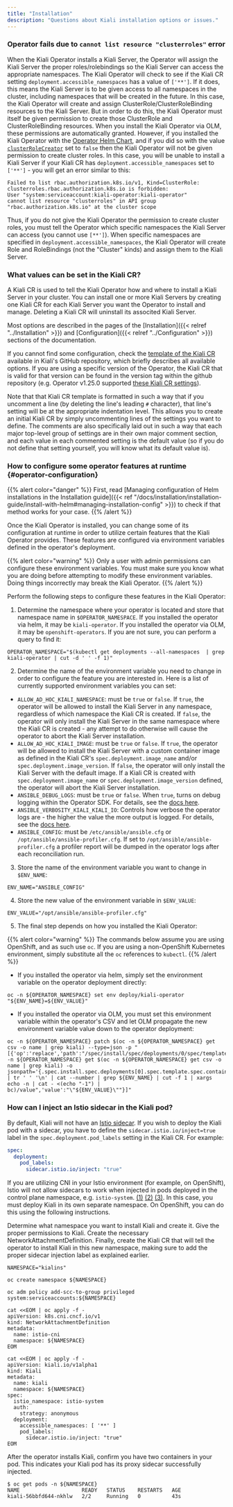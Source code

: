 ```yaml
---
title: "Installation"
description: "Questions about Kiali installation options or issues."
---
```


### Operator fails due to `cannot list resource "clusterroles"` error

When the Kiali Operator installs a Kiali Server, the Operator will assign the Kiali Server the proper roles/rolebindings so the Kiali Server can access the appropriate namespaces.
The Kiali Operator will check to see if the Kiali CR setting `deployment.accessible_namespaces` has a value of `['**']`. If it does, this means the Kiali Server is to
be given access to all namespaces in the cluster, including namespaces that will be created in the future. In this case, the Kiali Operator will create and assign
ClusterRole/ClusterRoleBinding resources to the Kiali Server. But in order to do this, the Kiali Operator must itself be given permission to create those ClusterRole
and ClusterRoleBinding resources. When you install the Kiali Operator via OLM, these permissions are automatically granted. However, if you installed the Kiali Operator
with the [Operator Helm Chart](https://kiali.org/helm-charts/index.yaml), and if you did so with the value [`clusterRoleCreator`](https://github.com/kiali/helm-charts/blob/v1.25.0/kiali-operator/values.yaml#L33-L36)
set to `false` then the Kiali Operator will not be given permission to create cluster roles. In this case, you will be unable to install a Kiali Server if your Kiali
CR has `deployment.accessible_namespaces` set to `['**']` - you will get an error similar to this:

```
Failed to list rbac.authorization.k8s.io/v1, Kind=ClusterRole:
clusterroles.rbac.authorization.k8s.io is forbidden:
User "system:serviceaccount:kiali-operator:kiali-operator"
cannot list resource "clusterroles" in API group
"rbac.authorization.k8s.io" at the cluster scope
```

Thus, if you do not give the Kiali Operator the permission to create cluster roles, you must tell the Operator which specific namespaces the Kiali Server can
access (you cannot use `[**']`). When specific namespaces are specified in `deployment.accessible_namespaces`, the Kiali Operator will create Role
and RoleBindings (not the "Cluster" kinds) and assign them to the Kiali Server.


### What values can be set in the Kiali CR?

A Kiali CR is used to tell the Kiali Operator how and where to install a Kiali Server in your cluster. You can install one or more Kiali Servers by creating
one Kiali CR for each Kiali Server you want the Operator to install and manage. Deleting a Kiali CR will uninstall its associted Kiali Server.

Most options are described in the pages of the [Installation]({{< relref "../Installation" >}}) and [Configuration]({{< relref "../Configuration" >}}) sections of the documentation.

If you cannot find some configuration, check the [template of the Kiali CR](https://github.com/kiali/kiali-operator/blob/master/deploy/kiali/kiali_cr.yaml) available in Kiali's GitHub repository, which briefly describes all available options.
If you are using a specific version of the Operator, the Kiali CR that is valid for that version can be found in the version tag within the github repository
(e.g. Operator v1.25.0 supported [these Kiali CR settings](https://github.com/kiali/kiali-operator/blob/v1.25.0/deploy/kiali/kiali_cr.yaml)).

Note that that Kiali CR template is formatted in such a way that if you uncomment a line (by deleting the line's leading `#` character), that line's setting
will be at the appropriate indentation level. This allows you to create an initial Kiali CR by simply uncommenting lines of the settings you want to define.
The comments are also specifically laid out in such a way that each major top-level group of settings are in their own major comment section, and each value
in each commented setting is the default value (so if you do not define that setting yourself, you will know what its default value is). 


### How to configure some operator features at runtime {#operator-configuration}

{{% alert color="danger" %}}
First, read 
[Managing configuration of Helm installations in the Installation guide]({{< ref "/docs/installation/installation-guide/install-with-helm#managing-installation-config" >}}) to
check if that method works for your case.
{{% /alert %}}

Once the Kiali Operator is installed, you can change some of its configuration at runtime in order to utilize certain features that the Kiali Operator provides.
These features are configured via environment variables defined in the operator's deployment.

{{% alert color="warning" %}}
Only a user with admin permissions can configure these environment variables. You must make sure you know what you are doing before attempting to modify these environment variables.
Doing things incorrectly may break the Kiali Operator.
{{% /alert %}}

Perform the following steps to configure these features in the Kiali Operator:

1. Determine the namespace where your operator is located and store that namespace name in `$OPERATOR_NAMESPACE`. If you installed the operator via helm,
it may be `kiali-operator`. If you installed the operator via OLM, it may be `openshift-operators`. If you are not sure, you can perform a query to find it:

```
OPERATOR_NAMESPACE="$(kubectl get deployments --all-namespaces  | grep kiali-operator | cut -d ' ' -f 1)"
```

2. Determine the name of the environment variable you need to change in order to configure the feature you are interested in. Here is a list of currently supported environment variables you can set:

- `ALLOW_AD_HOC_KIALI_NAMESPACE`: must be `true` or `false`. If `true`, the operator will be allowed to install the Kiali Server in any namespace, regardless of which namespace the Kiali CR is created. If `false`, the operator will only install the Kiali Server in the same namespace where the Kiali CR is created - any attempt to do otherwise will cause the operator to abort the Kiali Server installation.
- `ALLOW_AD_HOC_KIALI_IMAGE`: must be `true` or `false`. If `true`, the operator will be allowed to install the Kiali Server with a custom container image as defined in the Kiali CR's `spec.deployment.image_name` and/or `spec.deployment.image_version`. If `false`, the operator will only install the Kiali Server with the default image. If a Kiali CR is created with `spec.deployment.image_name` or `spec.deployment.image_version` defined, the operator will abort the Kiali Server installation.
- `ANSIBLE_DEBUG_LOGS`: must be `true` or `false`. When `true`, turns on debug logging within the Operator SDK. For details, see the [docs here](https://sdk.operatorframework.io/docs/building-operators/ansible/development-tips/#viewing-the-ansible-logs).
- `ANSIBLE_VERBOSITY_KIALI_KIALI_IO`: Controls how verbose the operator logs are - the higher the value the more output is logged. For details, see the [docs here](https://sdk.operatorframework.io/docs/building-operators/ansible/reference/advanced_options/#ansible-verbosity).
- `ANSIBLE_CONFIG`: must be `/etc/ansible/ansible.cfg` or `/opt/ansible/ansible-profiler.cfg`. If set to `/opt/ansible/ansible-profiler.cfg` a profiler report will be dumped in the operator logs after each reconciliation run.

3. Store the name of the environment variable you want to change in `$ENV_NAME`:

```
ENV_NAME="ANSIBLE_CONFIG"
```
4. Store the new value of the environment variable in `$ENV_VALUE`:

```
ENV_VALUE="/opt/ansible/ansible-profiler.cfg"
```

5. The final step depends on how you installed the Kiali Operator:

{{% alert color="warning" %}}
The commands below assume you are using OpenShift, and as such use `oc`. If you are using a non-OpenShift Kubernetes environment, simply substitute all the `oc` references to `kubectl`.
{{% /alert %}}

- If you installed the operator via helm, simply set the environment variable on the operator deployment directly:

```
oc -n ${OPERATOR_NAMESPACE} set env deploy/kiali-operator "${ENV_NAME}=${ENV_VALUE}"
```

- If you installed the operator via OLM, you must set this environment variable within the operator's CSV and let OLM propagate the new environment variable value down to the operator deployment:

```
oc -n ${OPERATOR_NAMESPACE} patch $(oc -n ${OPERATOR_NAMESPACE} get csv -o name | grep kiali) --type=json -p "[{'op':'replace','path':"/spec/install/spec/deployments/0/spec/template/spec/containers/0/env/$(oc -n ${OPERATOR_NAMESPACE} get $(oc -n ${OPERATOR_NAMESPACE} get csv -o name | grep kiali) -o jsonpath='{.spec.install.spec.deployments[0].spec.template.spec.containers[0].env[*].name}' | tr ' ' '\n' | cat --number | grep ${ENV_NAME} | cut -f 1 | xargs echo -n | cat - <(echo "-1") | bc)/value",'value':"\"${ENV_VALUE}\""}]"
```


### How can I inject an Istio sidecar in the Kiali pod?

By default, Kiali will not have an [Istio sidecar](https://istio.io/latest/docs/setup/additional-setup/sidecar-injection/). If you wish to deploy the Kiali pod with a sidecar,
you have to define the `sidecar.istio.io/inject=true` label in the `spec.deployment.pod_labels` setting in the Kiali CR. For example:

```yaml
spec:
  deployment:
    pod_labels:
      sidecar.istio.io/inject: "true"
```

If you are utilizing CNI in your Istio environment (for example, on OpenShift), Istio will not allow sidecars to work when injected in pods deployed in the control plane namespace, e.g. `istio-system`. [(1)](https://istio.io/v1.10/docs/setup/additional-setup/cni/#identifying-pods-requiring-traffic-redirection) [(2)](https://github.com/istio/istio/issues/34560) [(3)](https://preliminary.istio.io/latest/docs/ops/diagnostic-tools/cni/#diagnose-pod-start-up-failure). In this case, you must deploy Kiali in its own separate namespace. On OpenShift, you can do this using the following instructions.

Determine what namespace you want to install Kiali and create it. Give the proper permissions to Kiali. Create the necessary NetworkAttachmentDefinition. Finally, create the Kiali CR that will tell the operator to install Kiali in this new namespace, making sure to add the proper sidecar injection label as explained earlier.

```
NAMESPACE="kialins"

oc create namespace ${NAMESPACE}

oc adm policy add-scc-to-group privileged system:serviceaccounts:${NAMESPACE}

cat <<EOM | oc apply -f -
apiVersion: k8s.cni.cncf.io/v1
kind: NetworkAttachmentDefinition
metadata:
  name: istio-cni
  namespace: ${NAMESPACE}
EOM

cat <<EOM | oc apply -f -
apiVersion: kiali.io/v1alpha1
kind: Kiali
metadata:
  name: kiali
  namespace: ${NAMESPACE}
spec:
  istio_namespace: istio-system
  auth:
    strategy: anonymous
  deployment:
    accessible_namespaces: [ '**' ]
    pod_labels:
      sidecar.istio.io/inject: "true"
EOM
```

After the operator installs Kiali, confirm you have two containers in your pod. This indicates your Kiali pod has its proxy sidecar successfully injected.

```
$ oc get pods -n ${NAMESPACE}
NAME                    READY   STATUS    RESTARTS   AGE
kiali-56bbfd644-nkhlw   2/2     Running   0          43s
```
